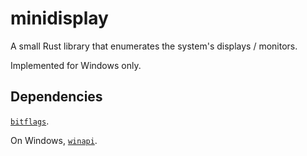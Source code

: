 # minidisplay

A small Rust library that enumerates the system's displays / monitors.

Implemented for Windows only.

## Dependencies

[`bitflags`](http://crates.io/crates/bitflags).

On Windows, [`winapi`](http://crates.io/crates/winapi).